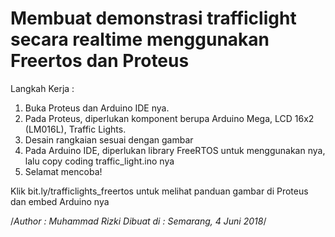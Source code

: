 # Membuat demonstrasi trafficlight secara realtime menggunakan Freertos dan Proteus

Langkah Kerja :
1. Buka Proteus dan Arduino IDE nya.
2. Pada Proteus, diperlukan komponent berupa Arduino Mega, LCD 16x2 (LM016L), Traffic Lights.
3. Desain rangkaian sesuai dengan gambar
4. Pada Arduino IDE, diperlukan library FreeRTOS untuk menggunakan nya, lalu copy coding traffic_light.ino nya
5. Selamat mencoba!

Klik bit.ly/trafficlights_freertos untuk melihat panduan gambar di Proteus dan embed Arduino nya

/*Author : Muhammad Rizki
Dibuat di : Semarang, 4 Juni 2018*/
